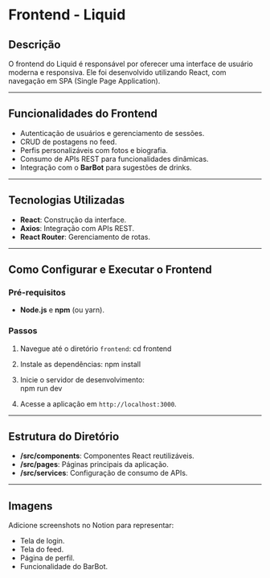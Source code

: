 # **Frontend - Liquid**

## **Descrição**

O frontend do Liquid é responsável por oferecer uma interface de usuário moderna e responsiva. Ele foi desenvolvido utilizando React, com navegação em SPA (Single Page Application).

---

## **Funcionalidades do Frontend**

- Autenticação de usuários e gerenciamento de sessões.
- CRUD de postagens no feed.
- Perfis personalizáveis com fotos e biografia.
- Consumo de APIs REST para funcionalidades dinâmicas.
- Integração com o **BarBot** para sugestões de drinks.

---

## **Tecnologias Utilizadas**

- **React**: Construção da interface.
- **Axios**: Integração com APIs REST.
- **React Router**: Gerenciamento de rotas.

---

## **Como Configurar e Executar o Frontend**

### **Pré-requisitos**

- **Node.js** e **npm** (ou yarn).

### **Passos**

1. Navegue até o diretório `frontend`:
     cd frontend
    
2. Instale as dependências:
    npm install
    
4. Inicie o servidor de desenvolvimento:     
    npm run dev
    
5. Acesse a aplicação em `http://localhost:3000`.

---

## **Estrutura do Diretório**

- **/src/components**: Componentes React reutilizáveis.
- **/src/pages**: Páginas principais da aplicação.
- **/src/services**: Configuração de consumo de APIs.

---

## **Imagens**

Adicione screenshots no Notion para representar:

- Tela de login.
- Tela do feed.
- Página de perfil.
- Funcionalidade do BarBot.
